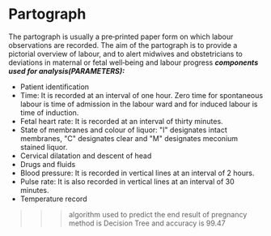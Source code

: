 # Partograph
The partograph  is usually a pre‐printed paper form on which labour observations are recorded. The aim of the partograph is to provide a pictorial overview of labour, and to alert midwives and obstetricians to deviations in maternal or fetal well‐being and labour progress
***components used for analysis(PARAMETERS):***
* Patient identification
* Time: It is recorded at an interval of one hour. Zero time for spontaneous labour is time of admission in the labour ward and for induced labour is time of induction.
* Fetal heart rate: It is recorded at an interval of thirty minutes.
* State of membranes and colour of liquor: "I" designates intact membranes, "C" designates clear and "M" designates meconium stained liquor.
* Cervical dilatation and descent of head
* Drugs and fluids
* Blood pressure: It is recorded in vertical lines at an interval of 2 hours.
* Pulse rate: It is also recorded in vertical lines at an interval of 30 minutes.
* Temperature record
>>>algorithm used to predict the end result of pregnancy method is Decision Tree and accuracy is 99.47
